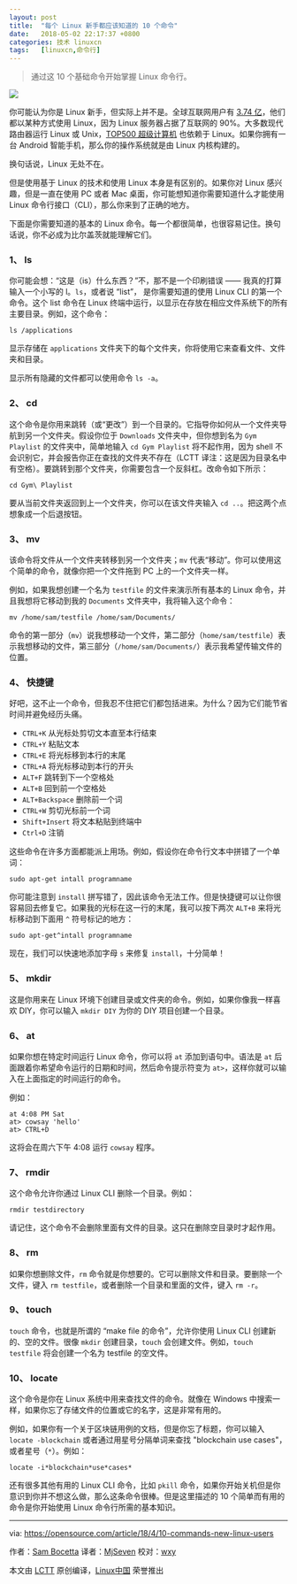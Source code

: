 ```yaml
---
layout: post
title:	"每个 Linux 新手都应该知道的 10 个命令"
date:	2018-05-02 22:17:37 +0800 
categories:	技术 linuxcn 
tags:	[linuxcn,命令行]
---
```




> 
> 通过这 10 个基础命令开始掌握 Linux 命令行。
> 
> 
> 


![](/Asserts/Images//attachment/album/201805/02/221728tjakfazeqfjkluj5.jpeg)


你可能认为你是 Linux 新手，但实际上并不是。全球互联网用户有 [3.74 亿](https://hostingcanada.org/state-of-the-internet/)，他们都以某种方式使用 Linux，因为 Linux 服务器占据了互联网的 90%。大多数现代路由器运行 Linux 或 Unix，[TOP500 超级计算机](https://www.top500.org/statistics/details/osfam/1) 也依赖于 Linux。如果你拥有一台 Android 智能手机，那么你的操作系统就是由 Linux 内核构建的。


换句话说，Linux 无处不在。


但是使用基于 Linux 的技术和使用 Linux 本身是有区别的。如果你对 Linux 感兴趣，但是一直在使用 PC 或者 Mac 桌面，你可能想知道你需要知道什么才能使用 Linux 命令行接口（CLI），那么你来到了正确的地方。


下面是你需要知道的基本的 Linux 命令。每一个都很简单，也很容易记住。换句话说，你不必成为比尔盖茨就能理解它们。


### 1、 ls


你可能会想：“这是（is）什么东西？”不，那不是一个印刷错误 —— 我真的打算输入一个小写的 l。`ls`，或者说 “list”， 是你需要知道的使用 Linux CLI 的第一个命令。这个 list 命令在 Linux 终端中运行，以显示在存放在相应文件系统下的所有主要目录。例如，这个命令：



```
ls /applications

```

显示存储在 `applications` 文件夹下的每个文件夹，你将使用它来查看文件、文件夹和目录。


显示所有隐藏的文件都可以使用命令 `ls -a`。


### 2、 cd


这个命令是你用来跳转（或“更改”）到一个目录的。它指导你如何从一个文件夹导航到另一个文件夹。假设你位于 `Downloads` 文件夹中，但你想到名为 `Gym Playlist` 的文件夹中，简单地输入 `cd Gym Playlist` 将不起作用，因为 shell 不会识别它，并会报告你正在查找的文件夹不存在（LCTT 译注：这是因为目录名中有空格）。要跳转到那个文件夹，你需要包含一个反斜杠。改命令如下所示：



```
cd Gym\ Playlist

```

要从当前文件夹返回到上一个文件夹，你可以在该文件夹输入 `cd ..`。把这两个点想象成一个后退按钮。


### 3、 mv


该命令将文件从一个文件夹转移到另一个文件夹；`mv` 代表“移动”。你可以使用这个简单的命令，就像你把一个文件拖到 PC 上的一个文件夹一样。


例如，如果我想创建一个名为 `testfile` 的文件来演示所有基本的 Linux 命令，并且我想将它移动到我的 `Documents` 文件夹中，我将输入这个命令：



```
mv /home/sam/testfile /home/sam/Documents/

```

命令的第一部分（`mv`）说我想移动一个文件，第二部分（`home/sam/testfile`）表示我想移动的文件，第三部分（`/home/sam/Documents/`）表示我希望传输文件的位置。


### 4、 快捷键


好吧，这不止一个命令，但我忍不住把它们都包括进来。为什么？因为它们能节省时间并避免经历头痛。


* `CTRL+K` 从光标处剪切文本直至本行结束
* `CTRL+Y` 粘贴文本
* `CTRL+E` 将光标移到本行的末尾
* `CTRL+A` 将光标移动到本行的开头
* `ALT+F` 跳转到下一个空格处
* `ALT+B` 回到前一个空格处
* `ALT+Backspace` 删除前一个词
* `CTRL+W` 剪切光标前一个词
* `Shift+Insert` 将文本粘贴到终端中
* `Ctrl+D` 注销


这些命令在许多方面都能派上用场。例如，假设你在命令行文本中拼错了一个单词：



```
sudo apt-get intall programname

```

你可能注意到 `install` 拼写错了，因此该命令无法工作。但是快捷键可以让你很容易回去修复它。如果我的光标在这一行的末尾，我可以按下两次 `ALT+B` 来将光标移动到下面用 `^` 符号标记的地方：



```
sudo apt-get^intall programname

```

现在，我们可以快速地添加字母 `s` 来修复 `install`，十分简单！


### 5、 mkdir


这是你用来在 Linux 环境下创建目录或文件夹的命令。例如，如果你像我一样喜欢 DIY，你可以输入 `mkdir DIY` 为你的 DIY 项目创建一个目录。


### 6、 at


如果你想在特定时间运行 Linux 命令，你可以将 `at` 添加到语句中。语法是 `at` 后面跟着你希望命令运行的日期和时间，然后命令提示符变为 `at>`，这样你就可以输入在上面指定的时间运行的命令。


例如：



```
at 4:08 PM Sat
at> cowsay 'hello'
at> CTRL+D

```

这将会在周六下午 4:08 运行 `cowsay` 程序。


### 7、 rmdir


这个命令允许你通过 Linux CLI 删除一个目录。例如：



```
rmdir testdirectory

```

请记住，这个命令不会删除里面有文件的目录。这只在删除空目录时才起作用。


### 8、 rm


如果你想删除文件，`rm` 命令就是你想要的。它可以删除文件和目录。要删除一个文件，键入 `rm testfile`，或者删除一个目录和里面的文件，键入 `rm -r`。


### 9、 touch


`touch` 命令，也就是所谓的 “make file 的命令”，允许你使用 Linux CLI 创建新的、空的文件。很像 `mkdir` 创建目录，`touch` 会创建文件。例如，`touch testfile` 将会创建一个名为 testfile 的空文件。


### 10、 locate


这个命令是你在 Linux 系统中用来查找文件的命令。就像在 Windows 中搜索一样，如果你忘了存储文件的位置或它的名字，这是非常有用的。


例如，如果你有一个关于区块链用例的文档，但是你忘了标题，你可以输入 `locate -blockchain` 或者通过用星号分隔单词来查找 "blockchain use cases"，或者星号（`*`）。例如：



```
locate -i*blockchain*use*cases*

```

还有很多其他有用的 Linux CLI 命令，比如 `pkill` 命令，如果你开始关机但是你意识到你并不想这么做，那么这条命令很棒。但是这里描述的 10 个简单而有用的命令是你开始使用 Linux 命令行所需的基本知识。




---


via: <https://opensource.com/article/18/4/10-commands-new-linux-users>


作者：[Sam Bocetta](https://opensource.com/users/sambocetta) 译者：[MjSeven](https://github.com/MjSeven) 校对：[wxy](https://github.com/wxy)


本文由 [LCTT](https://github.com/LCTT/TranslateProject) 原创编译，[Linux中国](https://linux.cn/) 荣誉推出
